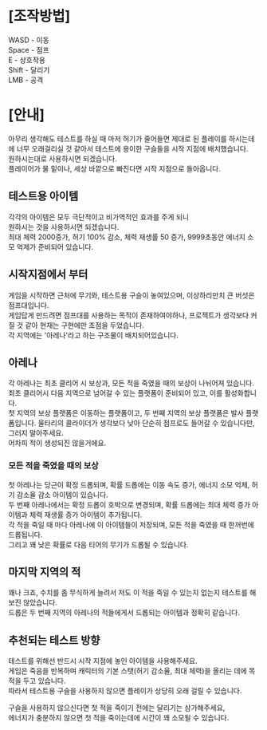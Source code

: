 # [조작방법]

WASD - 이동   
Space - 점프   
E - 상호작용   
Shift - 달리기   
LMB - 공격   

# [안내]
아무리 생각해도 테스트를 하실 때 마저 허기가 줄어들면 제대로 된 플레이를 하시는데에 너무 오래걸리실 것 같아서 테스트에 용이한 구슬들을 시작 지점에 배치했습니다.   
원하시는대로 사용하시면 되겠습니다.   
플레이어가 물 밑이나, 세상 바깥으로 빠진다면 시작 지점으로 돌아옵니다.

## 테스트용 아이템
각각의 아이템은 모두 극단적이고 비가역적인 효과를 주게 되니   
원하시는 것을 사용하시면 되겠습니다.   
최대 체력 2000증가, 허기 100% 감소, 체력 재생률 50 증가, 9999초동안 에너지 소모 억제가 준비되어 있습니다.

## 시작지점에서 부터
게임을 시작하면 근처에 무기와, 테스트용 구슬이 놓여있으며, 이상하리만치 큰 버섯은 점프대입니다.   
게임답게 만드려면 점프대를 사용하는 목적이 존재하여야하나, 프로젝트가 생각보다 커질 것 같아 현재는 구현에만 초점을 두었습니다.   
각 지역에는 '아레나'라고 하는 구조물이 배치되어있습니다.

## 아레나
각 아레나는 최초 클리어 시 보상과, 모든 적을 죽였을 때의 보상이 나뉘어져 있습니다.   
최초 클리어시 다음 지역으로 넘어갈 수 있는 플랫폼이 준비되어 있고, 이를 활성화합니다.   
첫 지역의 보상 플랫폼은 이동하는 플랫폼이고, 두 번째 지역의 보상 플랫폼은 발사 플랫폼입니다.
울타리의 콜라이더가 생각보다 낮아 단순히 점프로도 들어갈 수 있습니다만, 그러지 말아주세요.   
어차피 적이 생성되진 않을거에요.

### 모든 적을 죽였을 때의 보상
첫 아레나는 당근이 확정 드롭되며, 확률 드롭에는 이동 속도 증가, 에너지 소모 억제, 허기 감소율 감소 아이템이 있습니다.   
두 번째 아레나에서는 확정 드롭이 호박으로 변경되며, 확률 드롭에는 최대 체력 증가 아이템과 체력 재생률 증가 아이템이 추가됩니다.   
각 적을 죽일 때 마다 아레나에 이 아이템들이 저장되며, 모든 적을 죽였을 때 한꺼번에 드롭됩니다.   
그리고 꽤 낮은 확률로 다음 티어의 무기가 드롭될 수 있습니다.

## 마지막 지역의 적
꽤나 크죠, 수치를 좀 무식하게 늘려서 저도 이 적을 죽일 수 있는지 없는지 테스트를 해보진 않았습니다.   
드롭은 두 번째 지역의 아레나의 적들에게서 드롭되는 아이템과 정확히 같습니다.

## 추천되는 테스트 방향
테스트를 위해선 반드시 시작 지점에 놓인 아이템을 사용해주세요.   
게임은 죽음을 반복하며 캐릭터의 기본 스탯(허기 감소율, 최대 체력)을 올리는 데에 목적을 두고 있습니다.   
따라서 테스트용 구슬을 사용하지 않으면 플레이가 상당히 오래 걸릴 수 있습니다.   

구슬을 사용하지 않으신다면 첫 적을 죽이기 전에는 달리기는 삼가해주세요,   
에너지가 충분하지 않으면 첫 적을 죽이는데에 시간이 꽤 소모될 수 있습니다.


